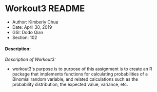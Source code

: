 # Workout3 README 

- Author: Kimberly Chua
- Date: April 30, 2019
- GSI: Dodo Qian
- Section: 102

#### **Description:**

*Description of Workout3:*

- workout3's purpose is to purpose of this assignment is to create an R package that implements functions for calculating probabilities of a Binomial random variable, and related calculations such as the probability distribution, the expected value, variance, etc.
